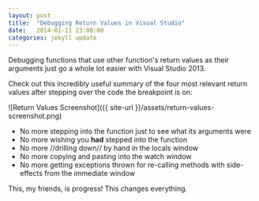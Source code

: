```yaml
---
layout: post
title:  "Debugging Return Values in Visual Studio"
date:   2014-01-11 23:00:00
categories: jekyll update
---
```


Debugging functions that use other function's return values as their arguments just go a whole lot easier with Visual Studio 2013.

Check out this incredibly useful summary of the four most relevant return values after stepping over the code the breakpoint is on:

![Return Values Screenshot]({{ site-url }}/assets/return-values-screenshot.png)

* No more stepping into the function just to see what its arguments were
* No more wishing you **had** stepped into the function
* No more //drilling down// by hand in the locals window
* No more copying and pasting into the watch window
* No more getting exceptions thrown for re-calling methods with side-effects from the immediate window

This, my friends, is progress!  This changes everything.
